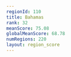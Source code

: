 ```yaml
---
regionId: 110
title: Bahamas
rank: 32
meanScore: 75.08
globalMeanScore: 68.78
numRegions: 220
layout: region_score
---
```

